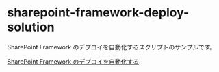 # sharepoint-framework-deploy-solution

SharePoint Framework のデプロイを自動化するスクリプトのサンプルです。

[SharePoint Framework のデプロイを自動化する](https://blog.karamem0.dev/entry/2018/08/09/190000)
